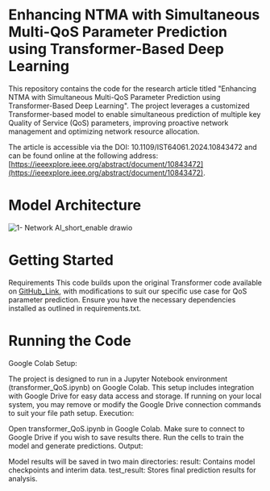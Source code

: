 # Enhancing NTMA with Simultaneous Multi-QoS Parameter Prediction using Transformer-Based Deep Learning

This repository contains the code for the research article titled "Enhancing NTMA with Simultaneous Multi-QoS Parameter Prediction using Transformer-Based Deep Learning". The project leverages a customized Transformer-based model to enable simultaneous prediction of multiple key Quality of Service (QoS) parameters, improving proactive network management and optimizing network resource allocation.

The article is accessible via the DOI: 10.1109/IST64061.2024.10843472 and can be found online at the following address: [https://ieeexplore.ieee.org/abstract/document/10843472](https://ieeexplore.ieee.org/abstract/document/10843472).


# Model Architecture 
![1- Network AI_short_enable drawio](https://github.com/user-attachments/assets/629865ec-557e-40fc-a209-5727fd32f034)


# Getting Started
Requirements
This code builds upon the original Transformer code available on [GitHub_Link](https://github.com/thuml/Autoformer), with modifications to suit our specific use case for QoS parameter prediction. Ensure you have the necessary dependencies installed as outlined in requirements.txt.


# Running the Code
Google Colab Setup:

The project is designed to run in a Jupyter Notebook environment (transformer_QoS.ipynb) on Google Colab.
This setup includes integration with Google Drive for easy data access and storage.
If running on your local system, you may remove or modify the Google Drive connection commands to suit your file path setup.
Execution:

Open transformer_QoS.ipynb in Google Colab.
Make sure to connect to Google Drive if you wish to save results there.
Run the cells to train the model and generate predictions.
Output:

Model results will be saved in two main directories:
result: Contains model checkpoints and interim data.
test_result: Stores final prediction results for analysis.

